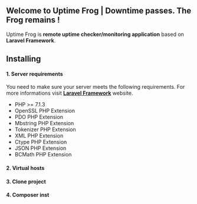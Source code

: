 ## Welcome to Uptime Frog | Downtime passes. The Frog remains !

Uptime Frog is **remote uptime checker/monitoring application** based on **Laravel Framework**.

## Installing

#### 1. Server requirements
You need to make sure your server meets the following requirements. For more informations visit **[Laravel Framework](https://laravel.com/docs/5.7/installation)** website.

-   PHP >= 7.1.3
-   OpenSSL PHP Extension
-   PDO PHP Extension
-   Mbstring PHP Extension
-   Tokenizer PHP Extension
-   XML PHP Extension
-   Ctype PHP Extension
-   JSON PHP Extension
-   BCMath PHP Extension

#### 2. Virtual hosts

#### 3. Clone project

#### 4. Composer inst
